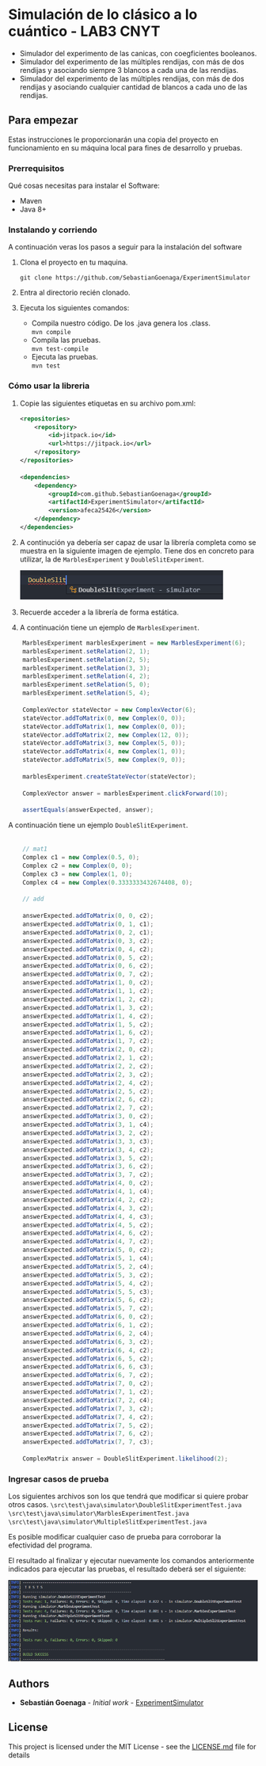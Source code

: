 # Simulación de lo clásico a lo cuántico - LAB3 CNYT

- Simulador del experimento de las canicas, con coegficientes booleanos.
- Simulador del experimento de las múltiples rendijas, con más de dos rendijas y asociando siempre 3 blancos a cada una de las rendijas.
- Simulador del experimento de las múltiples rendijas, con más de dos rendijas y asociando cualquier cantidad de blancos a cada uno de las rendijas.

## Para empezar

Estas instrucciones le proporcionarán una copia del proyecto en funcionamiento en su máquina local para fines de desarrollo y pruebas.

### Prerrequisitos

Qué cosas necesitas para instalar el Software:

- Maven
- Java 8+

### Instalando y corriendo

A continuación veras los pasos a seguir para la instalación del software

1. Clona el proyecto en tu maquina.

    ``` console
    git clone https://github.com/SebastianGoenaga/ExperimentSimulator
    ```

2. Entra al directorio recién clonado.

3. Ejecuta los siguientes comandos:
    - Compila nuestro código. De los .java genera los .class.  
    `mvn compile`
    - Compila las pruebas.  
    `mvn test-compile`
    - Ejecuta las pruebas.  
    `mvn test`

### Cómo usar la libreria

1. Copie las siguientes etiquetas en su archivo pom.xml:

    ~~~ xml
    <repositories>
        <repository>
            <id>jitpack.io</id>
            <url>https://jitpack.io</url>
        </repository>
    </repositories>

    <dependencies>
        <dependency>
            <groupId>com.github.SebastianGoenaga</groupId>
            <artifactId>ExperimentSimulator</artifactId>
            <version>afeca25426</version>
        </dependency>
    </dependencies>
    ~~~

2. A continución ya debería ser capaz de usar la librería completa como se muestra en la siguiente imagen de ejemplo. Tiene dos en concreto para utilizar, la de `MarblesExperiment` y `DoubleSlitExperiment`.

    ![prueba](img/prueba.png)

3. Recuerde acceder a la librería de forma estática.

4. A continuación tiene un ejemplo de `MarblesExperiment`.

~~~ java
    MarblesExperiment marblesExperiment = new MarblesExperiment(6);
    marblesExperiment.setRelation(2, 1);
    marblesExperiment.setRelation(2, 5);
    marblesExperiment.setRelation(3, 3);
    marblesExperiment.setRelation(4, 2);
    marblesExperiment.setRelation(5, 0);
    marblesExperiment.setRelation(5, 4);

    ComplexVector stateVector = new ComplexVector(6);
    stateVector.addToMatrix(0, new Complex(0, 0));
    stateVector.addToMatrix(1, new Complex(0, 0));
    stateVector.addToMatrix(2, new Complex(12, 0));
    stateVector.addToMatrix(3, new Complex(5, 0));
    stateVector.addToMatrix(4, new Complex(1, 0));
    stateVector.addToMatrix(5, new Complex(9, 0));

    marblesExperiment.createStateVector(stateVector);

    ComplexVector answer = marblesExperiment.clickForward(10);

    assertEquals(answerExpected, answer);
~~~

A continuación tiene un ejemplo `DoubleSlitExperiment`.

~~~ java

    // mat1
    Complex c1 = new Complex(0.5, 0);
    Complex c2 = new Complex(0, 0);
    Complex c3 = new Complex(1, 0);
    Complex c4 = new Complex(0.3333333432674408, 0);

    // add

    answerExpected.addToMatrix(0, 0, c2);
    answerExpected.addToMatrix(0, 1, c1);
    answerExpected.addToMatrix(0, 2, c1);
    answerExpected.addToMatrix(0, 3, c2);
    answerExpected.addToMatrix(0, 4, c2);
    answerExpected.addToMatrix(0, 5, c2);
    answerExpected.addToMatrix(0, 6, c2);
    answerExpected.addToMatrix(0, 7, c2);
    answerExpected.addToMatrix(1, 0, c2);
    answerExpected.addToMatrix(1, 1, c2);
    answerExpected.addToMatrix(1, 2, c2);
    answerExpected.addToMatrix(1, 3, c2);
    answerExpected.addToMatrix(1, 4, c2);
    answerExpected.addToMatrix(1, 5, c2);
    answerExpected.addToMatrix(1, 6, c2);
    answerExpected.addToMatrix(1, 7, c2);
    answerExpected.addToMatrix(2, 0, c2);
    answerExpected.addToMatrix(2, 1, c2);
    answerExpected.addToMatrix(2, 2, c2);
    answerExpected.addToMatrix(2, 3, c2);
    answerExpected.addToMatrix(2, 4, c2);
    answerExpected.addToMatrix(2, 5, c2);
    answerExpected.addToMatrix(2, 6, c2);
    answerExpected.addToMatrix(2, 7, c2);
    answerExpected.addToMatrix(3, 0, c2);
    answerExpected.addToMatrix(3, 1, c4);
    answerExpected.addToMatrix(3, 2, c2);
    answerExpected.addToMatrix(3, 3, c3);
    answerExpected.addToMatrix(3, 4, c2);
    answerExpected.addToMatrix(3, 5, c2);
    answerExpected.addToMatrix(3, 6, c2);
    answerExpected.addToMatrix(3, 7, c2);
    answerExpected.addToMatrix(4, 0, c2);
    answerExpected.addToMatrix(4, 1, c4);
    answerExpected.addToMatrix(4, 2, c2);
    answerExpected.addToMatrix(4, 3, c2);
    answerExpected.addToMatrix(4, 4, c3);
    answerExpected.addToMatrix(4, 5, c2);
    answerExpected.addToMatrix(4, 6, c2);
    answerExpected.addToMatrix(4, 7, c2);
    answerExpected.addToMatrix(5, 0, c2);
    answerExpected.addToMatrix(5, 1, c4);
    answerExpected.addToMatrix(5, 2, c4);
    answerExpected.addToMatrix(5, 3, c2);
    answerExpected.addToMatrix(5, 4, c2);
    answerExpected.addToMatrix(5, 5, c3);
    answerExpected.addToMatrix(5, 6, c2);
    answerExpected.addToMatrix(5, 7, c2);
    answerExpected.addToMatrix(6, 0, c2);
    answerExpected.addToMatrix(6, 1, c2);
    answerExpected.addToMatrix(6, 2, c4);
    answerExpected.addToMatrix(6, 3, c2);
    answerExpected.addToMatrix(6, 4, c2);
    answerExpected.addToMatrix(6, 5, c2);
    answerExpected.addToMatrix(6, 6, c3);
    answerExpected.addToMatrix(6, 7, c2);
    answerExpected.addToMatrix(7, 0, c2);
    answerExpected.addToMatrix(7, 1, c2);
    answerExpected.addToMatrix(7, 2, c4);
    answerExpected.addToMatrix(7, 3, c2);
    answerExpected.addToMatrix(7, 4, c2);
    answerExpected.addToMatrix(7, 5, c2);
    answerExpected.addToMatrix(7, 6, c2);
    answerExpected.addToMatrix(7, 7, c3);

    ComplexMatrix answer = DoubleSlitExperiment.likelihood(2);
~~~

### Ingresar casos de prueba

Los siguientes archivos son los que tendrá que modificar si quiere probar otros casos.
`\src\test\java\simulator\DoubleSlitExperimentTest.java`
`\src\test\java\simulator\MarblesExperimentTest.java`
`\src\test\java\simulator\MultipleSlitExperimentTest.java`

Es posible modificar cualquier caso de prueba para corroborar la efectividad del programa.

El resultado al finalizar y ejecutar nuevamente los comandos anteriormente indicados para ejecutar las pruebas, el resultado deberá ser el siguiente:

![TestResult](img/testResult.png)

## Authors

- **Sebastián Goenaga**  -  _Initial work_  -  [ExperimentSimulator](https://github.com/SebastianGoenaga/ExperimentSimulator)

## License

This project is licensed under the MIT License - see the  [LICENSE.md](https://github.com/SebastianGoenaga/ExperimentSimulator/blob/master/LICENSE)  file for details
